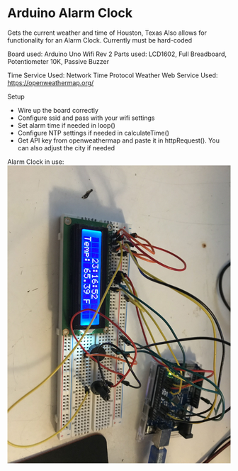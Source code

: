 # Arduino Alarm Clock
  
Gets the current weather and time of Houston, Texas
Also allows for functionality for an Alarm Clock. Currently must be hard-coded
 
Board used: Arduino Uno Wifi Rev 2
Parts used: LCD1602, Full Breadboard, Potentiometer 10K, Passive Buzzer
  
Time Service Used: Network Time Protocol
Weather Web Service Used: https://openweathermap.org/
 
Setup
 - Wire up the board correctly
 - Configure ssid and pass with your wifi settings
 - Set alarm time if needed in loop()
 - Configure NTP settings if needed in calculateTime()
 - Get API key from openweathermap and paste it in httpRequest(). You can also adjust the city if needed
 
 Alarm Clock in use:
 ![alt text](https://github.com/J0K3Rn/Arduino-Alarm-Clock/blob/main/example.jpg?raw=true)